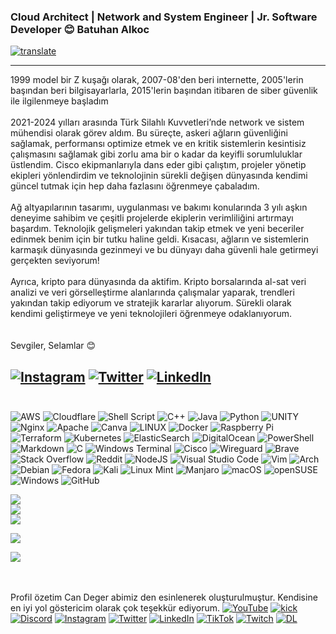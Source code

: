 ### Cloud Architect | Network and System Engineer | Jr. Software Developer 😊 Batuhan Alkoc
[![translate](https://img.shields.io/badge/For_English_CLICK_Here-English_Click_here?style=flat-square&logo=googletranslate&labelColor=white&color=blue)](https://github-com.translate.goog/batualkoc?_x_tr_sl=tr&_x_tr_tl=en&_x_tr_hl=en&_x_tr_pto=wapp)
<sub>
<hr>
1999 model bir Z kuşağı olarak, 2007-08'den beri internette, 2005'lerin başından beri bilgisayarlarla, 2015'lerin başından itibaren de siber güvenlik ile ilgilenmeye başladım 
<br><br> 
2021-2024 yılları arasında Türk Silahlı Kuvvetleri’nde network ve sistem mühendisi olarak görev aldım. Bu süreçte, askeri ağların güvenliğini sağlamak, performansı optimize etmek ve en kritik sistemlerin kesintisiz çalışmasını sağlamak gibi zorlu ama bir o kadar da keyifli sorumluluklar üstlendim. Cisco ekipmanlarıyla dans eder gibi çalıştım, projeler yönetip ekipleri yönlendirdim ve teknolojinin sürekli değişen dünyasında kendimi güncel tutmak için hep daha fazlasını öğrenmeye çabaladım.
<br><br>
Ağ altyapılarının tasarımı, uygulanması ve bakımı konularında 3 yılı aşkın deneyime sahibim ve çeşitli projelerde ekiplerin verimliliğini artırmayı başardım. Teknolojik gelişmeleri yakından takip etmek ve yeni beceriler edinmek benim için bir tutku haline geldi. Kısacası, ağların ve sistemlerin karmaşık dünyasında gezinmeyi ve bu dünyayı daha güvenli hale getirmeyi gerçekten seviyorum!
<br><br>
Ayrıca, kripto para dünyasında da aktifim. Kripto borsalarında al-sat veri analizi ve veri görselleştirme alanlarında çalışmalar yaparak, trendleri yakından takip ediyorum ve stratejik kararlar alıyorum. Sürekli olarak kendimi geliştirmeye ve yeni teknolojileri öğrenmeye odaklanıyorum.
<br><br>
<br>
Sevgiler, Selamlar 😊
</sub>

[![Instagram](https://img.shields.io/badge/Instagram-%23E4405F.svg?style=flat-square&logo=Instagram&logoColor=white)](https://instagram.com/batualkoc) [![Twitter](https://img.shields.io/badge/X-black.svg?style=flat-square&logo=X&logoColor=white)](https://x.com/exencerz) [![LinkedIn](https://img.shields.io/badge/LinkedIn-%230077B5.svg?style=flat-square&logo=linkedin&logoColor=white)](https://www.linkedin.com/in/batualkoc/) 
<br><br>
---

![AWS](https://img.shields.io/badge/AWS-%23FF9900.svg?style=for-the-badge&logo=amazon-aws&logoColor=white) ![Cloudflare](https://img.shields.io/badge/Cloudflare-F38020?style=for-the-badge&logo=Cloudflare&logoColor=white) ![Shell Script](https://img.shields.io/badge/shell_script-%23121011.svg?style=for-the-badge&logo=gnu-bash&logoColor=white) ![C++](https://img.shields.io/badge/c++-%2300599C.svg?style=for-the-badge&logo=c%2B%2B&logoColor=white) ![Java](https://img.shields.io/badge/java-%23ED8B00.svg?style=for-the-badge&logo=java&logoColor=white) ![Python](https://img.shields.io/badge/python-3670A0?style=for-the-badge&logo=python&logoColor=ffdd54) ![UNITY](https://img.shields.io/badge/Unity-%2320232a.svg?style=for-the-badge&logo=unity&logoColor=white) ![Nginx](https://img.shields.io/badge/nginx-%23009639.svg?style=for-the-badge&logo=nginx&logoColor=white) ![Apache](https://img.shields.io/badge/apache-%23D42029.svg?style=for-the-badge&logo=apache&logoColor=white) ![Canva](https://img.shields.io/badge/Canva-%2300C4CC.svg?style=for-the-badge&logo=Canva&logoColor=white) ![LINUX](https://img.shields.io/badge/Linux-FCC624?style=for-the-badge&logo=linux&logoColor=black) ![Docker](https://img.shields.io/badge/docker-%230db7ed.svg?style=for-the-badge&logo=docker&logoColor=white) ![Raspberry Pi](https://img.shields.io/badge/-RaspberryPi-C51A4A?style=for-the-badge&logo=Raspberry-Pi) ![Terraform](https://img.shields.io/badge/terraform-%235835CC.svg?style=for-the-badge&logo=terraform&logoColor=white) ![Kubernetes](https://img.shields.io/badge/kubernetes-%23326ce5.svg?style=for-the-badge&logo=kubernetes&logoColor=white) ![ElasticSearch](https://img.shields.io/badge/-ElasticSearch-005571?style=for-the-badge&logo=elasticsearch) ![DigitalOcean](https://img.shields.io/badge/DigitalOcean-%230167ff.svg?style=for-the-badge&logo=digitalOcean&logoColor=white) ![PowerShell](https://img.shields.io/badge/PowerShell-%235391FE.svg?style=for-the-badge&logo=powershell&logoColor=white) ![Markdown](https://img.shields.io/badge/markdown-%23000000.svg?style=for-the-badge&logo=markdown&logoColor=white) ![C](https://img.shields.io/badge/c-%2300599C.svg?style=for-the-badge&logo=c&logoColor=white) ![Windows Terminal](https://img.shields.io/badge/Windows%20Terminal-%234D4D4D.svg?style=for-the-badge&logo=windows-terminal&logoColor=white) ![Cisco](https://img.shields.io/badge/cisco-%23049fd9.svg?style=for-the-badge&logo=cisco&logoColor=black) ![Wireguard](https://img.shields.io/badge/wireguard-%2388171A.svg?style=for-the-badge&logo=wireguard&logoColor=white) ![Brave](https://img.shields.io/badge/Brave-FB542B?style=for-the-badge&logo=Brave&logoColor=white) ![Stack Overflow](https://img.shields.io/badge/-Stackoverflow-FE7A16?style=for-the-badge&logo=stack-overflow&logoColor=white) ![Reddit](https://img.shields.io/badge/Reddit-%23FF4500.svg?style=for-the-badge&logo=Reddit&logoColor=white) ![NodeJS](https://img.shields.io/badge/node.js-6DA55F?style=for-the-badge&logo=node.js&logoColor=white) ![Visual Studio Code](https://img.shields.io/badge/Visual%20Studio%20Code-0078d7.svg?style=for-the-badge&logo=visual-studio-code&logoColor=white) ![Vim](https://img.shields.io/badge/VIM-%2311AB00.svg?style=for-the-badge&logo=vim&logoColor=white) ![Arch](https://img.shields.io/badge/Arch%20Linux-1793D1?logo=arch-linux&logoColor=fff&style=for-the-badge) ![Debian](https://img.shields.io/badge/Debian-D70A53?style=for-the-badge&logo=debian&logoColor=white) ![Fedora](https://img.shields.io/badge/Fedora-294172?style=for-the-badge&logo=fedora&logoColor=white) ![Kali](https://img.shields.io/badge/Kali-268BEE?style=for-the-badge&logo=kalilinux&logoColor=white) ![Linux Mint](https://img.shields.io/badge/Linux%20Mint-87CF3E?style=for-the-badge&logo=Linux%20Mint&logoColor=white) ![Manjaro](https://img.shields.io/badge/Manjaro-35BF5C?style=for-the-badge&logo=Manjaro&logoColor=white) ![macOS](https://img.shields.io/badge/mac%20os-000000?style=for-the-badge&logo=macos&logoColor=F0F0F0) ![openSUSE](https://img.shields.io/badge/openSUSE-%2364B345?style=for-the-badge&logo=openSUSE&logoColor=white)  ![Windows](https://img.shields.io/badge/Windows-0078D6?style=for-the-badge&logo=windows&logoColor=white) ![GitHub](https://img.shields.io/badge/github-%23121011.svg?style=for-the-badge&logo=github&logoColor=white) 

![](https://github-readme-stats.vercel.app/api?username=batualkoc&theme=dark&hide_border=false&include_all_commits=true&count_private=true)<br/>
![](https://github-readme-streak-stats.herokuapp.com/?user=batualkoc&theme=dark&hide_border=false)<br/>
![](https://github-readme-stats.vercel.app/api/top-langs/?username=batualkoc&theme=dark&hide_border=false&include_all_commits=true&count_private=true&layout=compact)


![](https://github-profile-trophy.vercel.app/?username=batualkoc&theme=radical&no-frame=true&no-bg=false&margin-w=4)


![](https://github-contributor-stats.vercel.app/api?username=batualkoc&limit=5&theme=dark&combine_all_yearly_contributions=true)



<br><br> 
Profil özetim Can Deger abimiz den esinlenerek oluşturulmuştur. Kendisine en iyi yol göstericim olarak çok teşekkür ediyorum. 
[![YouTube](https://img.shields.io/badge/YouTube-%23FF0000.svg?style=flat-square&logo=YouTube&logoColor=white)](https://youtube.com/@candeger) [![kick](https://img.shields.io/badge/KICK-KICK?style=flat-square&logo=kick&logoColor=%2353FC19&color=%23000000)](https://kick.com/lunizz) [![Discord](https://img.shields.io/badge/Discord-%237289DA.svg?style=flat-square&logo=discord&logoColor=white)](https://discord.gg/lunizz) [![Instagram](https://img.shields.io/badge/Instagram-%23E4405F.svg?style=flat-square&logo=Instagram&logoColor=white)](https://instagram.com/CanDeger) [![Twitter](https://img.shields.io/badge/X-black.svg?style=flat-square&logo=X&logoColor=white)](https://twitter.com/CanDeger) [![LinkedIn](https://img.shields.io/badge/LinkedIn-%230077B5.svg?style=flat-square&logo=linkedin&logoColor=white)](https://linkedin.com/in/CanDeger) [![TikTok](https://img.shields.io/badge/TikTok-%23000000.svg?style=flat-square&logo=TikTok&logoColor=white)](https://tiktok.com/@Can.Deger) [![Twitch](https://img.shields.io/badge/Twitch-%239146FF.svg?style=flat-square&logo=Twitch&logoColor=white)](https://twitch.tv/LuNiZz) [![DL](https://img.shields.io/badge/LuNiZz-pink?style=flat-square&label=Dijital.Link&labelColor=purple&color=%23000000)](https://dijital.link/lunizz)
<br><br>


<br />
